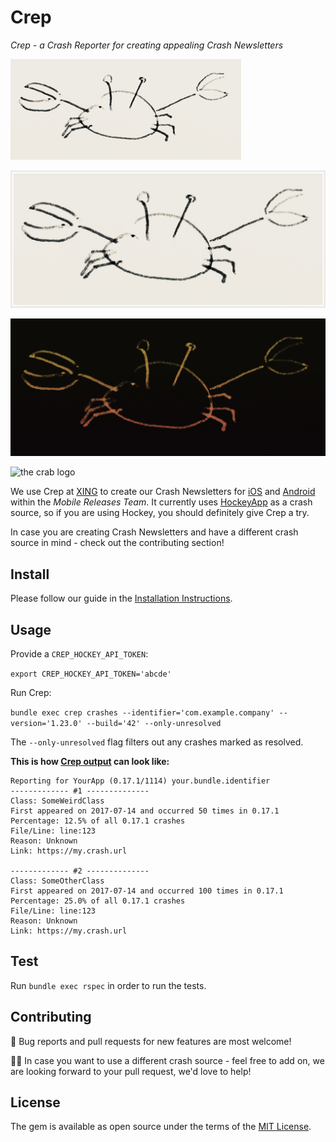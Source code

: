 # Crep

*Crep - a Crash Reporter for creating appealing Crash Newsletters*

![the crab logo](logo_small.png)

![the crab logo](logo.png)

![the crab logo](logo_dark.png)

![the crab logo](logo_grapefruit.png)

We use Crep at [XING](https://www.xing.com) to create our Crash Newsletters for [iOS](https://www.xing.com/ios) and [Android](https://www.xing.com/android) within the _Mobile Releases Team_. It currently uses [HockeyApp](https://rink.hockeyapp.net) as a crash source, so if you are using Hockey, you should definitely give Crep a try.

In case you are creating Crash Newsletters and have a different crash source in mind - check out the contributing section!

## Install

Please follow our guide in the [Installation Instructions](https://github.com/xing/crep/wiki/Install).

## Usage

Provide a `CREP_HOCKEY_API_TOKEN`: 

`export CREP_HOCKEY_API_TOKEN='abcde'`

Run Crep:

`bundle exec crep crashes --identifier='com.example.company' --version='1.23.0' --build='42' --only-unresolved`

The `--only-unresolved` flag filters out any crashes marked as resolved.  
  
**This is how [Crep output](https://github.com/xing/crep/blob/master/spec/fixtures/report_output.txt) can look like:**

```
Reporting for YourApp (0.17.1/1114) your.bundle.identifier
------------- #1 --------------
Class: SomeWeirdClass
First appeared on 2017-07-14 and occurred 50 times in 0.17.1
Percentage: 12.5% of all 0.17.1 crashes
File/Line: line:123
Reason: Unknown
Link: https://my.crash.url

------------- #2 --------------
Class: SomeOtherClass
First appeared on 2017-07-14 and occurred 100 times in 0.17.1
Percentage: 25.0% of all 0.17.1 crashes
File/Line: line:123
Reason: Unknown
Link: https://my.crash.url
```

## Test

Run `bundle exec rspec` in order to run the tests.

## Contributing

🎁 Bug reports and pull requests for new features are most welcome!

👷🏼 In case you want to use a different crash source - feel free to add on, we are looking forward to your pull request, we'd love to help!

## License

The gem is available as open source under the terms of the [MIT License](http://opensource.org/licenses/MIT).
